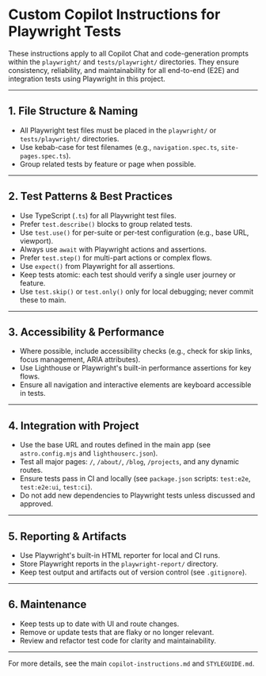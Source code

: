# Custom Copilot Instructions for Playwright Tests

These instructions apply to all Copilot Chat and code-generation prompts within the `playwright/` and `tests/playwright/` directories. They ensure consistency, reliability, and maintainability for all end-to-end (E2E) and integration tests using Playwright in this project.

---

## 1. File Structure & Naming

- All Playwright test files must be placed in the `playwright/` or `tests/playwright/` directories.
- Use kebab-case for test filenames (e.g., `navigation.spec.ts`, `site-pages.spec.ts`).
- Group related tests by feature or page when possible.

---

## 2. Test Patterns & Best Practices

- Use TypeScript (`.ts`) for all Playwright test files.
- Prefer `test.describe()` blocks to group related tests.
- Use `test.use()` for per-suite or per-test configuration (e.g., base URL, viewport).
- Always use `await` with Playwright actions and assertions.
- Prefer `test.step()` for multi-part actions or complex flows.
- Use `expect()` from Playwright for all assertions.
- Keep tests atomic: each test should verify a single user journey or feature.
- Use `test.skip()` or `test.only()` only for local debugging; never commit these to main.

---

## 3. Accessibility & Performance

- Where possible, include accessibility checks (e.g., check for skip links, focus management, ARIA attributes).
- Use Lighthouse or Playwright's built-in performance assertions for key flows.
- Ensure all navigation and interactive elements are keyboard accessible in tests.

---

## 4. Integration with Project

- Use the base URL and routes defined in the main app (see `astro.config.mjs` and `lighthouserc.json`).
- Test all major pages: `/`, `/about/`, `/blog`, `/projects`, and any dynamic routes.
- Ensure tests pass in CI and locally (see `package.json` scripts: `test:e2e`, `test:e2e:ui`, `test:ci`).
- Do not add new dependencies to Playwright tests unless discussed and approved.

---

## 5. Reporting & Artifacts

- Use Playwright's built-in HTML reporter for local and CI runs.
- Store Playwright reports in the `playwright-report/` directory.
- Keep test output and artifacts out of version control (see `.gitignore`).

---

## 6. Maintenance

- Keep tests up to date with UI and route changes.
- Remove or update tests that are flaky or no longer relevant.
- Review and refactor test code for clarity and maintainability.

---

For more details, see the main `copilot-instructions.md` and `STYLEGUIDE.md`.
